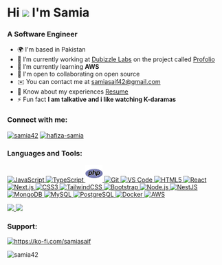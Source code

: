 
Hi ![](https://user-images.githubusercontent.com/18350557/176309783-0785949b-9127-417c-8b55-ab5a4333674e.gif) I'm Samia
========================================================================================================================================

<h3>A Software Engineer</h3>

* 🌍  I'm based in Pakistan
* 🔭 I’m currently working at [Dubizzle Labs](https://www.linkedin.com/company/dubizzlelabs/posts/?feedView=all) on the project called [Profolio](https://www.bayut.com/)
* 🌱 I’m currently learning **AWS**
* 🤝  I'm open to collaborating on open source
* ✉️  You can contact me at [samiasaif42@gmail.com](mailto:samiasaif42@gmail.com)
* 📄 Know about my experiences [Resume](https://drive.google.com/file/d/1GwoJxcOaT-jwAR8R8mW7JQd-FcFHT5wR/view?usp=sharing)
* ⚡ Fun fact **I am talkative and i like watching K-daramas**

<h3 align="left">Connect with me:</h3>
<p align="left">
  
<a href="https://dev.to/samia-saif" target="blank"><img align="center" src="https://raw.githubusercontent.com/rahuldkjain/github-profile-readme-generator/master/src/images/icons/Social/devto.svg" alt="samia42" height="30" width="40" /></a>
<a href="https://linkedin.com/in/hafiza-samia" target="blank"><img align="center" src="https://raw.githubusercontent.com/rahuldkjain/github-profile-readme-generator/master/src/images/icons/Social/linked-in-alt.svg" alt="hafiza-samia" height="30" width="40" /></a>
</p>

<h3 align="left">Languages and Tools:</h3>
<p align="left">
  <!-- Programming Languages -->
  <a href="https://developer.mozilla.org/en-US/docs/Web/JavaScript" target="_blank" rel="noreferrer">
    <img src="https://raw.githubusercontent.com/danielcranney/readme-generator/main/public/icons/skills/javascript-colored.svg" width="36" height="36" alt="JavaScript" />
  </a>
  <a href="https://www.typescriptlang.org/" target="_blank" rel="noreferrer">
    <img src="https://raw.githubusercontent.com/danielcranney/readme-generator/main/public/icons/skills/typescript-colored.svg" width="36" height="36" alt="TypeScript" />
  </a>
  <a href="https://www.php.net" target="_blank" rel="noreferrer"> 
    <img src="https://raw.githubusercontent.com/devicons/devicon/master/icons/php/php-original.svg" alt="php" width="40" height="40"/> 
  </a>
  
  <!-- Version Control & IDEs -->
  <a href="https://git-scm.com/" target="_blank" rel="noreferrer">
    <img src="https://raw.githubusercontent.com/danielcranney/readme-generator/main/public/icons/skills/git-colored.svg" width="36" height="36" alt="Git" />
  </a>
  <a href="https://code.visualstudio.com/" target="_blank" rel="noreferrer">
    <img src="https://raw.githubusercontent.com/danielcranney/readme-generator/main/public/icons/skills/visualstudiocode.svg" width="36" height="36" alt="VS Code" />
  </a>

  <!-- Frontend Technologies -->
  <a href="https://developer.mozilla.org/en-US/docs/Glossary/HTML5" target="_blank" rel="noreferrer">
    <img src="https://raw.githubusercontent.com/danielcranney/readme-generator/main/public/icons/skills/html5-colored.svg" width="36" height="36" alt="HTML5" />
  </a>
  <a href="https://reactjs.org/" target="_blank" rel="noreferrer">
    <img src="https://raw.githubusercontent.com/danielcranney/readme-generator/main/public/icons/skills/react-colored.svg" width="36" height="36" alt="React" />
  </a>
  <a href="https://nextjs.org/docs" target="_blank" rel="noreferrer">
    <img src="https://raw.githubusercontent.com/danielcranney/readme-generator/main/public/icons/skills/nextjs-colored.svg" width="36" height="36" alt="Next.js" />
  </a>

  <!-- CSS Frameworks & Preprocessors -->
  <a href="https://www.w3.org/TR/CSS/#css" target="_blank" rel="noreferrer">
    <img src="https://raw.githubusercontent.com/danielcranney/readme-generator/main/public/icons/skills/css3-colored.svg" width="36" height="36" alt="CSS3" />
  </a>
  <a href="https://tailwindcss.com/" target="_blank" rel="noreferrer">
    <img src="https://raw.githubusercontent.com/danielcranney/readme-generator/main/public/icons/skills/tailwindcss-colored.svg" width="36" height="36" alt="TailwindCSS" />
  </a>
  <a href="https://getbootstrap.com/" target="_blank" rel="noreferrer">
    <img src="https://raw.githubusercontent.com/danielcranney/readme-generator/main/public/icons/skills/bootstrap-colored.svg" width="36" height="36" alt="Bootstrap" />
  </a>

  <!-- Backend Technologies -->
  <a href="https://nodejs.org/en/" target="_blank" rel="noreferrer">
    <img src="https://raw.githubusercontent.com/danielcranney/readme-generator/main/public/icons/skills/nodejs-colored.svg" width="36" height="36" alt="Node.js" />
  </a>
  <a href="https://nestjs.com/" target="_blank" rel="noreferrer">
    <img src="https://raw.githubusercontent.com/danielcranney/readme-generator/main/public/icons/skills/nestjs-colored.svg" width="36" height="36" alt="NestJS" />
  </a>

  <!-- Databases -->
  <a href="https://www.mongodb.com/" target="_blank" rel="noreferrer">
    <img src="https://raw.githubusercontent.com/danielcranney/readme-generator/main/public/icons/skills/mongodb-colored.svg" width="36" height="36" alt="MongoDB" />
  </a>
  <a href="https://www.mysql.com/" target="_blank" rel="noreferrer">
    <img src="https://raw.githubusercontent.com/danielcranney/readme-generator/main/public/icons/skills/mysql-colored.svg" width="36" height="36" alt="MySQL" />
  </a>
  <a href="https://www.postgresql.org/" target="_blank" rel="noreferrer">
    <img src="https://raw.githubusercontent.com/danielcranney/readme-generator/main/public/icons/skills/postgresql-colored.svg" width="36" height="36" alt="PostgreSQL" />
  </a>


  <!-- DevOps & Cloud -->
  <a href="https://www.docker.com/" target="_blank" rel="noreferrer">
    <img src="https://raw.githubusercontent.com/danielcranney/readme-generator/main/public/icons/skills/docker-colored.svg" width="36" height="36" alt="Docker" />
  </a>
  <a href="https://aws.amazon.com" target="_blank" rel="noreferrer">
    <img src="https://raw.githubusercontent.com/danielcranney/readme-generator/main/public/icons/skills/aws-colored.svg" width="36" height="36" alt="AWS" />
  </a>
</p>


<p>
  <a href="https://github.com/samia42">
    <img height=200  src="https://github-readme-streak-stats.herokuapp.com/?user=samia42&show_icons=true&theme=vue&locale=en&layout=compact&card_width=320" />
</a>
<a href="https://github.com/samia42">
  <img height=200  src="https://github-readme-stats.vercel.app/api/top-langs?username=samia42&layout=compact&langs_count=8&card_width=320" />
</a>
</p>




<h3 align="left">Support:</h3>
<p>
  <a href="https://ko-fi.com/https://ko-fi.com/samiasaif"> 
    <img  src="https://cdn.ko-fi.com/cdn/kofi3.png?v=3" height="50" width="210" alt="https://ko-fi.com/samiasaif" />
  </a>
</p>

<p> 
  <img src="https://komarev.com/ghpvc/?username=samia42&label=Profile%20views&color=0e75b6&style=flat" alt="samia42" /> 
</p>





<!--   <img height=200 align="center" src="https://github-readme-stats.vercel.app/api?username=samia42" /> -->





